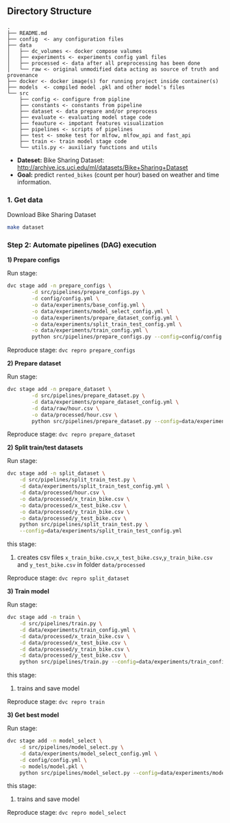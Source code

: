 
Directory Structure
--------------------

    .
    ├── README.md
    ├── config  <- any configuration files
    ├── data
    │   ├── dc_volumes <- docker compose valumes
    │   ├── experiments <- experiments config yaml files
    │   ├── processed <- data after all preprocessing has been done
    │   └── raw <- original unmodified data acting as source of truth and provenance
    ├── docker <- docker image(s) for running project inside container(s)
    ├── models  <- compiled model .pkl and other model's files
    └── src
        ├── config <- configure from pipline
        ├── constants <- constants from pipeline
        ├── dataset <- data prepare and/or preprocess
        ├── evaluate <- evaluating model stage code 
        ├── feauture <- impotant features visualization 
        ├── pipelines <- scripts of pipelines
        ├── test <- smoke test for mlfow, mlfow_api and fast_api
        ├── train <- train model stage code
        └── utils.py <- auxiliary functions and utils

- **Dateset:** Bike Sharing Dataset: http://archive.ics.uci.edu/ml/datasets/Bike+Sharing+Dataset
- **Goal:** predict `rented_bikes` (count per hour) based on weather and time information.


### 1. Get data

Download Bike Sharing Dataset

```bash
make dataset
```         

### Step 2: Automate pipelines (DAG) execution

__1) Prepare configs__

Run stage:
```bash
dvc stage add -n prepare_configs \
        -d src/pipelines/prepare_configs.py \
        -d config/config.yml \
        -o data/experiments/base_config.yml \
        -o data/experiments/model_select_config.yml \
        -o data/experiments/prepare_dataset_config.yml \
        -o data/experiments/split_train_test_config.yml \
        -o data/experiments/train_config.yml \
        python src/pipelines/prepare_configs.py --config=config/config.yml
```

Reproduce stage: `dvc repro prepare_configs`



__2) Prepare dataset__

Run stage:
```bash
dvc stage add -n prepare_dataset \
        -d src/pipelines/prepare_dataset.py \
        -d data/experiments/prepare_dataset_config.yml \
        -d data/raw/hour.csv \
        -o data/processed/hour.csv \
        python src/pipelines/prepare_dataset.py --config=data/experiments/prepare_dataset_config.yml
```

Reproduce stage: `dvc repro prepare_dataset`


__2) Split train/test datasets__

Run stage:

```bash
dvc stage add -n split_dataset \
    -d src/pipelines/split_train_test.py \
    -d data/experiments/split_train_test_config.yml \
    -d data/processed/hour.csv \
    -o data/processed/x_train_bike.csv \
    -o data/processed/x_test_bike.csv \
    -o data/processed/y_train_bike.csv \
    -o data/processed/y_test_bike.csv \
    python src/pipelines/split_train_test.py \
    --config=data/experiments/split_train_test_config.yml
```

this stage:

1) creates csv files `x_train_bike.csv`,`x_test_bike.csv`,`y_train_bike.csv` and `y_test_bike.csv`
in folder `data/processed` 

Reproduce stage: `dvc repro split_dataset`

__3) Train model__ 

Run stage:
```bash
dvc stage add -n train \
    -d src/pipelines/train.py \
    -d data/experiments/train_config.yml \
    -d data/processed/x_train_bike.csv \
    -d data/processed/x_test_bike.csv \
    -d data/processed/y_train_bike.csv \
    -d data/processed/y_test_bike.csv \
    python src/pipelines/train.py --config=data/experiments/train_config.yml --base_config=config/config.yml
```

this stage:

1) trains and save model 

Reproduce stage: `dvc repro train`

__3) Get best model__ 

Run stage:
```bash
dvc stage add -n model_select \
    -d src/pipelines/model_select.py \
    -d data/experiments/model_select_config.yml \
    -d config/config.yml \
    -o models/model.pkl \
    python src/pipelines/model_select.py --config=data/experiments/model_select_config.yml --base_config=config/config.yml
```

this stage:

1) trains and save model 

Reproduce stage: `dvc repro model_select`
